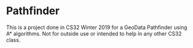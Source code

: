 # Pathfinder
This is a project done in CS32 Winter 2019 for a GeoData Pathfinder using A* algorithms. Not for outside use or intended to help in any other CS32 class.
